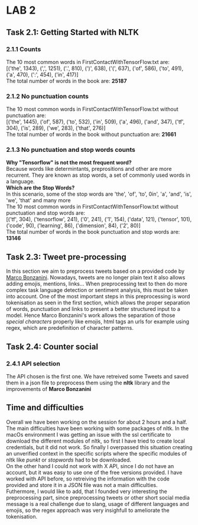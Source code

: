 # LAB 2

## Task 2.1: Getting Started with NLTK
### 2.1.1 Counts
The 10 most common words in FirstContactWithTensorFlow.txt are:
<br>[('the', 1343), (',', 1251), ('.', 810), (')', 638), ('(', 637), ('of', 586), ('to', 491), ('a', 470), (':', 454), ('in', 417)]
<br>The total number of words in the book are: **25187**

### 2.1.2 No punctuation counts
The 10 most common words in FirstContactWithTensorFlow.txt without punctuation are:
<br>[('the', 1445), ('of', 587), ('to', 532), ('in', 509), ('a', 496), ('and', 347), ('tf', 304), ('is', 289), ('we', 283), ('that', 276)]
<br>The total number of words in the book without punctuation are: **21661**

### 2.1.3 No punctuation and stop words counts
**Why "Tensorflow" is not the most frequent word?**
<br>Because words like determintants, preprositions and other are more recurrent. They are known as stop words, a set of commonly used words in a language.
<br>**Which are the Stop Words?**
<br>In this scenario, some of the stop words are 'the', 'of', 'to', 0in', 'a', 'and', 'is', 'we', 'that' and many more
<br>The 10 most common words in FirstContactWithTensorFlow.txt without punctuation and stop words are:
<br>[('tf', 304), ('tensorflow', 241), ('0', 241), ('1', 154), ('data', 121), ('tensor', 101), ('code', 90), ('learning', 86), ('dimension', 84), ('2', 80)]
<br>The total number of words in the book punctuation and stop words are: **13146**

## Task 2.3: Tweet pre-processing

In this section we aim to preprocess tweets based on a provided code by [Marco Bonzanini](https://marcobonzanini.com/2015/03/02/mining-twitter-data-with-python-part-1/). Nowadays, tweets are no longer plain text it also allows adding emojis, mentions, links... When preprocessing text to then do more complex task language detection or sentiment analysis, this must be taken into account. One of the most important steps in this preprocessing is word tokenisation as seen in the first section, which allows the proper separation of words, punctuation and links to present a better structured input to a model. Hence Marco Bonzanini's work allows the separation of those *special characters* properly like emojis, html tags an urls for example using regex, which are predefinition of character patterns.

## Task 2.4: Counter social
### 2.4.1 API selection
The API chosen is the first one. We have retreived some Tweets and saved them in a json file to preprocess them using the **nltk** library and the improvements of **Marco Bonzanini**


## Time and difficulties
Overall we have been working on the session for about 2 hours and a half. The main difficulties have been working with some packages of nltk. In the macOs environment I was getting an issue with the ssl certificate to download the different modules of nltk, so first I have tried to create local credentials, but it did not work. So finally I overpassed this situation creating an unverified context in the specific scripts where the specific modules of nltk like *punkt* or *stopwords* had to be downloaded.
<br>On the other hand I could not work with X API, since I do not have an account, but it was easy to use one of the free versions provided. I have worked with API before, so retreiving the information with the code provided and store it in a JSON file was not a main difficulties.
<br>Futhermore, I would like to add, that I founded very interesting the preprocessing part, since preprocessing tweets or other short social media message is a real challenge due to slang, usage of different languages and emojis, so the regex approach was very insighfull to ameliorate the tokenisation.